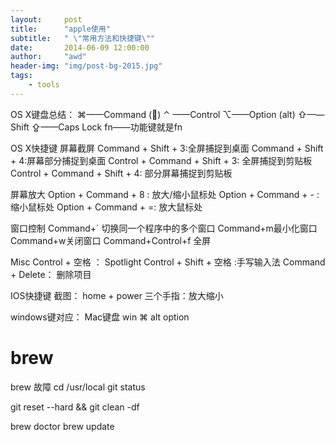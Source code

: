 ```yaml
---
layout:     post
title:      "apple使用"
subtitle:   " \"常用方法和快捷键\""
date:       2014-06-09 12:00:00
author:     "awd"
header-img: "img/post-bg-2015.jpg"
tags:
    - tools
---
```

OS X键盘总结：
⌘——Command ()
⌃ ——Control
⌥——Option (alt)
⇧——Shift
⇪——Caps Lock
fn——功能键就是fn




OS X快捷键
屏幕截屏
Command + Shift + 3:全屏捕捉到桌面
Command + Shift + 4:屏幕部分捕捉到桌面
Control + Command + Shift + 3: 全屏捕捉到剪贴板
Control + Command + Shift + 4: 部分屏幕捕捉到剪贴板

屏幕放大
Option + Command + 8 : 放大/缩小鼠标处
Option + Command + - :  缩小鼠标处
Option + Command + =:  放大鼠标处

窗口控制
Command+`   切换同一个程序中的多个窗口
Command+m最小化窗口
Command+w关闭窗口
Command+Control+f 全屏


Misc
Control + 空格 ： Spotlight
Control + Shift + 空格 :手写输入法
Command + Delete： 删除项目



IOS快捷键
截图： home + power
三个手指：放大缩小


windows键对应：	Mac键盘
win				⌘
alt                            	option


# brew

brew 故障
cd /usr/local
git status

git reset --hard && git clean -df

brew doctor
brew update
